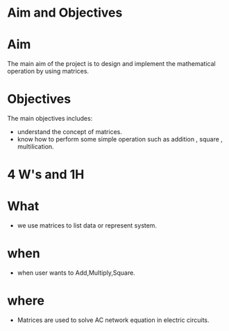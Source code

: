 # Aim and Objectives
# Aim
 The main aim of the project is to design and implement the mathematical operation by using matrices.
# Objectives 
  The main objectives includes:
   * understand the concept of matrices.
   * know how to perform some simple operation such as addition , square , multilication. 


# 4 W's and 1H
# What
  * we use matrices to list data or represent system.
# when 
  * when user wants to Add,Multiply,Square.
# where
  * Matrices are used to solve AC network equation in electric circuits.
